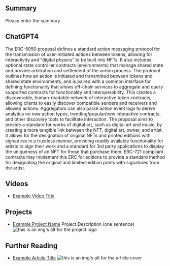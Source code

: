 ## Summary

Please enter the summary

## ChatGPT4

The ERC-5050 proposal defines a standard action messaging protocol for the transmission of user-initiated actions between tokens, allowing for interactivity and "digital physics" to be built into NFTs. It also includes optional state controller contracts (environments) that manage shared state and provide arbitration and settlement of the action process. The protocol outlines how an action is initiated and transmitted between tokens and shared state environments, and is paired with a common interface for defining functionality that allows off-chain services to aggregate and query supported contracts for functionality and interoperability. This creates a discoverable, human-readable network of interactive token contracts, allowing clients to easily discover compatible senders and receivers and allowed actions. Aggregators can also parse action event logs to derive analytics on new action types, trending/popular/new interactive contracts, and other discovery tools to facilitate interaction. The proposal aims to provide a standard for works of digital art, such as digital art and music, by creating a more tangible link between the NFT, digital art, owner, and artist. It allows for the designation of original NFTs and printed editions with signatures in a trustless manner, providing readily available functionality for artists to sign their work and a standard for 3rd party applications to display the uniqueness of an NFT for those that purchase them. ERC-721 compliant contracts may implement this ERC for editions to provide a standard method for designating the original and limited-edition prints with signatures from the artist.

## Videos

- [Example Video Title](https://www.youtube.com/watch?v=TDGq4aeevgY)

## Projects

- [Example Project Name](https://xxxx.xxx/xxxxx) Project Description (one sentence) ![this is an img's alt for the project logo](https://xxxx.xxx/project-logo.xxx)

## Further Reading

- [Example Article Title](https://xxxx.xxx/xxxxx) ![this is an img's alt for the article cover](https://xxxx.xxx/article-cover.xxx)
